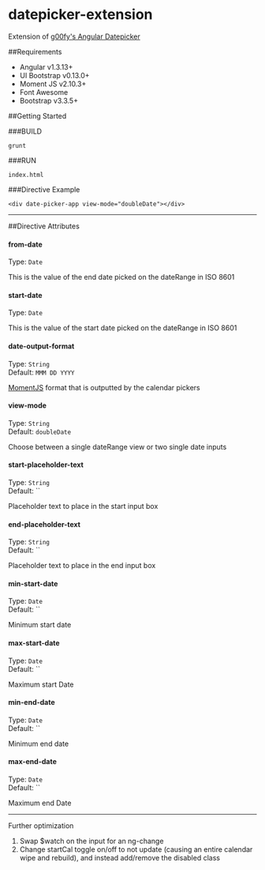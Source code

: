 # datepicker-extension
Extension of [g00fy's Angular Datepicker](https://github.com/g00fy-/angular-datepicker)

##Requirements
- Angular v1.3.13+
- UI Bootstrap v0.13.0+
- Moment JS v2.10.3+
- Font Awesome
- Bootstrap v3.3.5+

##Getting Started

###BUILD

```
grunt
```

###RUN

```
index.html
```

###Directive Example
```
<div date-picker-app view-mode="doubleDate"></div>
```

----------

##Directive Attributes

#### from-date
Type: `Date`  

This is the value of the end date picked on the dateRange in ISO 8601

#### start-date
Type: `Date`  

This is the value of the start date picked on the dateRange in ISO 8601

#### date-output-format
Type: `String`  
Default: `MMM DD YYYY`

[MomentJS](http://momentjs.com/) format that is outputted by the calendar pickers

#### view-mode
Type: `String`  
Default: `doubleDate`

Choose between a single dateRange view or two single date inputs

#### start-placeholder-text
Type: `String`  
Default: ``

Placeholder text to place in the start input box

#### end-placeholder-text
Type: `String`  
Default: ``

Placeholder text to place in the end input box

#### min-start-date
Type: `Date`  
Default: ``

Minimum start date

#### max-start-date
Type: `Date`   
Default: ``

Maximum start Date

#### min-end-date
Type: `Date`  
Default: ``

Minimum end date

#### max-end-date
Type: `Date`  
Default: ``

Maximum end Date

-------------

Further optimization

1. Swap $watch on the input for an ng-change
2. Change startCal toggle on/off to not update (causing an entire calendar wipe and rebuild), and instead add/remove the disabled class